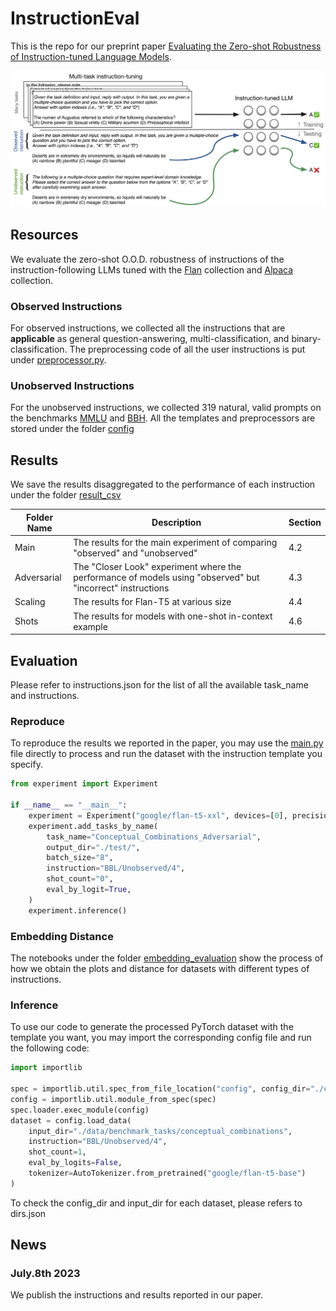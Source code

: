 # InstructionEval

This is the repo for our preprint paper [Evaluating the Zero-shot Robustness of Instruction-tuned Language Models](https://arxiv.org/abs/2306.11270).  

![alt text](fig.png "Main Fig")

## Resources

We evaluate the zero-shot O.O.D. robustness of instructions of the instruction-following LLMs tuned with the [Flan](https://github.com/google-research/FLAN) collection and [Alpaca](https://github.com/tatsu-lab/stanford_alpaca) collection. 

### Observed Instructions

For observed instructions, we collected all the instructions that are **applicable** as general question-answering, multi-classification, and binary-classification. The preprocessing code of all the user instructions is put under [preprocessor.py](configs/preprocessor).

### Unobserved Instructions

For the unobserved instructions, we collected 319 natural, valid prompts on the benchmarks [MMLU](https://github.com/hendrycks/test) and [BBH](https://github.com/google/BIG-bench). All the templates and preprocessors are stored under the folder [config](configs)

## Results

We save the results disaggregated to the performance of each instruction under the folder [result_csv](results_csv)

| Folder Name | Description | Section | 
| ----------- | ----------- |----------- |
| Main   | The results for the main experiment of comparing "observed" and "unobserved" | 4.2 |
| Adversarial | The "Closer Look" experiment where the performance of models using "observed" but "incorrect" instructions       | 4.3 |
| Scaling   | The results for Flan-T5 at various size | 4.4 |
| Shots   | The results for models with one-shot in-context example | 4.6 |

## Evaluation

Please refer to instructions.json for the list of all the available task_name and instructions.

### Reproduce
To reproduce the results we reported in the paper, you may use the [main.py](main.py) file directly to process and run the dataset with the instruction template you specify. 

```python
from experiment import Experiment

if __name__ == "__main__":
    experiment = Experiment("google/flan-t5-xxl", devices=[0], precision="bf16")
    experiment.add_tasks_by_name(
        task_name="Conceptual_Combinations_Adversarial",
        output_dir="./test/",
        batch_size="8",
        instruction="BBL/Unobserved/4",
        shot_count="0",
        eval_by_logit=True,
    )
    experiment.inference()
```

### Embedding Distance

The notebooks under the folder [embedding_evaluation](embedding_evaluation) show the process of how we obtain the plots and distance for datasets with different types of instructions.

### Inference

To use our code to generate the processed PyTorch dataset with the template you want, you may import the corresponding config file and run the following code:

```python
import importlib

spec = importlib.util.spec_from_file_location("config", config_dir="./configs/Adv/conceptual_combinations.py")
config = importlib.util.module_from_spec(spec)
spec.loader.exec_module(config)
dataset = config.load_data(
    input_dir="./data/benchmark_tasks/conceptual_combinations",
    instruction="BBL/Unobserved/4",
    shot_count=1,
    eval_by_logits=False,
    tokenizer=AutoTokenizer.from_pretrained("google/flan-t5-base")
)
```

To check the config_dir and input_dir for each dataset, please refers to dirs.json

## News

### July.8th 2023

We publish the instructions and results reported in our paper.

